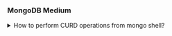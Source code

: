 ### MongoDB Medium

<details>
  <summary>
  How to perform CURD operations from mongo shell?
  </summary>

TODO: add question @RahulJadhav

</details>
